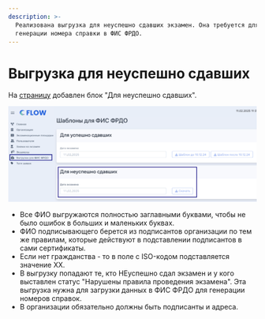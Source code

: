 ```yaml
---
description: >-
  Реализована выгрузка для неуспешно сдавших экзамен. Она требуется для
  генерации номера справки в ФИС ФРДО.
---
```


# Выгрузка для неуспешно сдавших

На [страницу](https://flow.migrant-exam.ru/Export/ExportTemplatesForFisFrdo) добавлен блок "Для неуспешно сдавших".

![](<../.gitbook/assets/image (373).png>)

* Все ФИО выгружаются полностью заглавными буквами, чтобы не было ошибок в больших и маленьких буквах.
* ФИО подписывающего берется из подписантов организации по тем же правилам, которые действуют в подставлении подписантов в сами сертификаты.
* Если нет гражданства - то в поле с ISO-кодом подставляется значение XX.
* В выгрузку попадают те, кто НЕуспешно сдал экзамен и у кого выставлен статус "Нарушены правила проведения экзамена". Эта выгрузка нужна для загрузки данных в ФИС ФРДО для генерации номеров справок.
* В организации обязательно должны быть подписанты и адреса.
